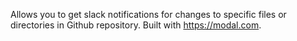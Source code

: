 Allows you to get slack notifications for changes to specific files or directories in Github repository. Built with https://modal.com.
